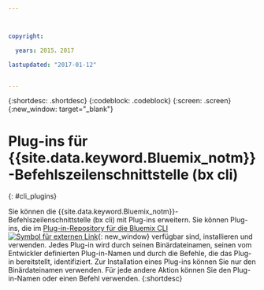 ```yaml
---



copyright:

  years: 2015，2017

lastupdated: "2017-01-12"


---
```


{:shortdesc: .shortdesc}
{:codeblock: .codeblock}
{:screen: .screen}
{:new_window: target="_blank"}

# Plug-ins für {{site.data.keyword.Bluemix_notm}}-Befehlszeilenschnittstelle (bx cli)
{: #cli_plugins}

Sie können die {{site.data.keyword.Bluemix_notm}}-Befehlszeilenschnittstelle (bx cli) mit Plug-ins erweitern. Sie können Plug-ins, die im [Plug-in-Repository für die Bluemix CLI ![Symbol für externen Link](../icons/launch-glyph.svg)](http://plugins.ng.bluemix.net/){: new_window} verfügbar sind, installieren und verwenden. Jedes Plug-in wird durch seinen Binärdateinamen, seinen vom Entwickler definierten Plug-in-Namen und durch die Befehle, die das Plug-in bereitstellt, identifiziert. Zur Installation eines Plug-ins können Sie nur den Binärdateinamen verwenden. Für jede andere Aktion können Sie den Plug-in-Namen oder einen Befehl verwenden.
{:shortdesc}
